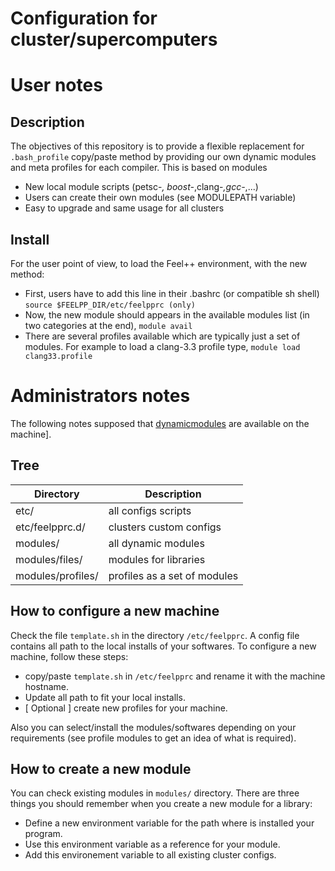 Configuration for cluster/supercomputers
========================================

# User notes

## Description

The objectives of this repository is to provide a flexible replacement for
`.bash_profile` copy/paste method by providing our own dynamic modules and meta
profiles for each compiler. This is based on modules

 - New local module scripts (petsc-*, boost-*,clang-*,gcc-*,...)
 - Users can create their own modules (see MODULEPATH variable)
 - Easy to upgrade and same usage for all clusters

## Install

For the user point of view, to load the Feel++ environment, with the new method:

- First, users have to add this line in their .bashrc (or compatible sh shell)
  ``` source $FEELPP_DIR/etc/feelpprc (only) ```
- Now, the new module should appears in the available modules list (in two
  categories at the end), ``` module avail ```
- There are several profiles available which are typically just a set of
  modules. For example to load a clang-3.3 profile type, ``` module load
  clang33.profile ```

# Administrators notes

The following notes supposed that
[dynamicmodules](http://modules.sourceforge.net/) are available on the
machine].

## Tree

| Directory         | Description                    |
| ----------------- | ------------------------------ |
| etc/              | all configs scripts            |
| etc/feelpprc.d/   | clusters custom configs        |
| modules/          | all dynamic modules            |
| modules/files/    | modules for libraries          |
| modules/profiles/ | profiles as a set of modules   |

## How to configure a new machine

Check the file `template.sh` in the directory `/etc/feelpprc`.
A config file contains all path to the local installs of your softwares.
To configure a new machine, follow these steps:

- copy/paste `template.sh` in `/etc/feelpprc` and rename it with the machine
  hostname.
- Update all path to fit your local installs.
- [ Optional ] create new profiles for your machine.

Also you can select/install the modules/softwares depending on your requirements
(see profile modules to get an idea of what is required).

## How to create a new module

You can check existing modules in `modules/` directory. There are three things you
should remember when you create a new module for a library:

- Define a new environment variable for the path where is installed your program.
- Use this environment variable as a reference for your module.
- Add this environement variable to all existing cluster configs.



